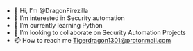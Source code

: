 - 👋 Hi, I’m @DragonFirezilla
- 👀 I’m interested in Security automation
- 🌱 I’m currently learning Python
- 💞️ I’m looking to collaborate on Security Automation Projects
- 📫 How to reach me Tigerdragon1301@protonmail.com

<!---
DragonFirezilla/DragonFirezilla is a ✨ special ✨ repository because its `README.md` (this file) appears on your GitHub profile.
You can click the Preview link to take a look at your changes.
--->
